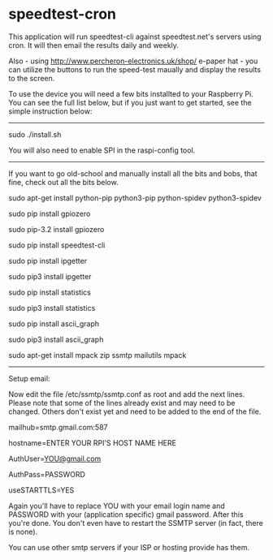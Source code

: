 # speedtest-cron
This application will run speedtest-cli against speedtest.net's servers using cron. It will then email the results daily and weekly.

Also - using http://www.percheron-electronics.uk/shop/ e-paper hat - you can utilize the buttons to run the speed-test maually and display the results to the screen.

To use the device you will need a few bits installted to your Raspberry Pi. You can see the full list below, but if you just want to get started, see the simple instruction below:

----------------------------------

sudo ./install.sh

You will also need to enable SPI in the raspi-config tool.

----------------------------------

If you want to go old-school and manually install all the bits and bobs, that fine, check out all the bits below.

sudo apt-get install python-pip python3-pip python-spidev python3-spidev

sudo pip install gpiozero

sudo pip-3.2 install gpiozero

sudo pip install speedtest-cli

sudo pip install ipgetter

sudo pip3 install ipgetter

sudo pip install statistics

sudo pip3 install statistics

sudo pip install ascii_graph

sudo pip3 install ascii_graph

sudo apt-get install mpack zip ssmtp mailutils mpack

---------------------------------

Setup email:

Now edit the file /etc/ssmtp/ssmtp.conf as root and add the next lines. Please note that some of the lines already exist and may need to be changed. Others don't exist yet and need to be added to the end of the file.

mailhub=smtp.gmail.com:587

hostname=ENTER YOUR RPI'S HOST NAME HERE

AuthUser=YOU@gmail.com

AuthPass=PASSWORD

useSTARTTLS=YES

Again you'll have to replace YOU with your email login name and PASSWORD with your (application specific) gmail password. 
After this you're done. You don't even have to restart the SSMTP server (in fact, there is none).

You can use other smtp servers if your ISP or hosting provide has them.
